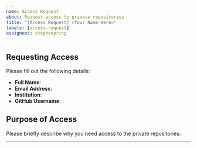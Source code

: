```yaml
---
name: Access Request
about: Request access to private repositories
title: "[Access Request] <Your Name Here>"
labels: [access-request]
assignees: stephenpring
---
```


## Requesting Access

Please fill out the following details:

- **Full Name**: <!-- Your full name -->
- **Email Address**: <!-- Your email address -->
- **Institution**: <!-- Your institution or affiliation -->
- **GitHub Username**: <!-- Your GitHub username -->

## Purpose of Access

Please briefly describe why you need access to the private repositories:

<!-- Your reason here -->

---
